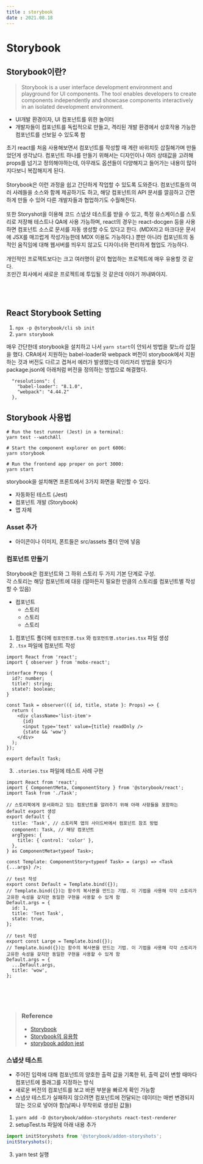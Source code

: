 ```yaml
---
title : storybook  
date : 2021.08.18
---
```


# Storybook

## Storybook이란?
> Storybook is a user interface development environment and playground for UI components. The tool enables developers to create components independently and showcase components interactively in an isolated development environment.
* UI개발 환경이자, UI 컴포넌트를 위한 놀이터
* 개발자들이 컴포넌트를 독립적으로 만들고, 격리된 개발 환경에서 상호작용 가능한 컴포넌트를 선보일 수 있도록 함  

초기 react를 처음 사용해보면서 컴포넌트를 작성할 때 계란 바위치듯 삽질해가며 만들었던게 생각났다. 
컴포넌트 하나를 만들기 위해서는 디자인이나 여러 상태값을 고려해 props를 넘기고 정의해야하는데,  아무래도 옵션들이 다양해지고 들어가는 내용이 많아지다보니 복잡해지게 된다.   
<br/>
Storybook은 이런 과정을 쉽고 간단하게 작업할 수 있도록 도와준다. 
컴포넌트들의 여러 사례들을 소스와 함께 제공하기도 하고, 해당 컴포넌트의 API 문서를 깔끔하고 간편하게 만들 수 있어 다른 개발자들과 협업하기도 수월해진다.  
<br/>
또한 Storyshot을 이용해 코드 스냅샷 테스트를 받을 수 있고, 특정 유스케이스를 스토리로 저장해 테스트나 QA에 사용 가능하며, 
react의 경우는 react-docgen 등을 사용하면 컴포넌트 소스로 문서를 자동 생성할 수도 있다고 한다. 
(MDX라고 마크다운 문서에 JSX를 매끄럽게 작성가능한데 MDX 이용도 가능하다.)
뿐만 아니라 컴포넌트의 동적인 움직임에 대해 웹서버를 띄우지 않고도 디자이너와 편리하게 협업도 가능하다.
<br/>
<br/>
개인적인 프로젝트보다는 크고 여러명이 같이 협업하는 프로젝트에 매우 유용할 것 같다.  
조만간 회사에서 새로운 프로젝트에 투입될 것 같은데 이야기 꺼내봐야지.  
<br/>
<br/>
<br/>


## React Storybook Setting
1. `npx -p @storybook/cli sb init`
2. `yarn storybook`

매우 간단한데 storybook을 설치하고 나서 `yarn start`이 안되서 방법을 찾느라 삽질을 했다. 
CRA에서 지원하는 babel-loader와 webpack 버전이 storybook에서 지원하는 것과 버전도 다르고 겹쳐서 에러가 발생했는데 
이리저리 방법을 찾다가 package.json에 아래처럼 버전을 정의하는 방법으로 해결했다.
```
  "resolutions": {
    "babel-loader": "8.1.0",
    "webpack": "4.44.2"
  },
```


## Storybook 사용법
```shell
# Run the test runner (Jest) in a terminal:
yarn test --watchAll

# Start the component explorer on port 6006:
yarn storybook

# Run the frontend app proper on port 3000:
yarn start
```
storybook을 설치해면 프론트에서 3가지 화면을 확인할 수 있다.  
* 자동화된 테스트 (Jest)
* 컴포넌트 개발 (Storybook)
* 앱 자체

### Asset 추가
* 아이콘이나 이미지, 폰트들은 src/assets 폴더 안에 넣음

### 컴포넌트 만들기
Storybook은 컴포넌트와 그 하위 스토리 두 가지 기본 단계로 구성.  
각 스토리는 해당 컴포넌트에 대응 (얼마든지 필요한 만큼의 스토리를 컴포넌트별 작성할 수 있음)  
* 컴포넌트
    * 스토리
    * 스토리
    * 스토리

1. 컴포넌트 폴더에 `컴포먼트명.tsx` 와 `컴포먼트명.stories.tsx` 파일 생성
2. `.tsx` 파일에 컴포넌트 작성
```tsx
import React from 'react';
import { observer } from 'mobx-react';

interface Props {
  id?: number;
  title?: string;
  state?: boolean;
}

const Task = observer(({ id, title, state }: Props) => {
  return (
    <div className='list-item'>
      {id}
      <input type='text' value={title} readOnly />
      {state && 'wow'}
    </div>
  );
});

export default Task;
```
3. `.stories.tsx` 파일에 테스트 사례 구현
```tsx
import React from 'react';
import { ComponentMeta, ComponentStory } from '@storybook/react';
import Task from './Task';

// 스토리북에게 문서화하고 있는 컴포넌트를 알려주기 위해 아래 사항들을 포함하는 default export 생성
export default {
  title: 'Task', // 스토리북 앱의 사이드바에서 컴포넌트 참조 방법
  component: Task, // 해당 컴포넌트
  argTypes: {
    title: { control: 'color' },
  },
} as ComponentMeta<typeof Task>;

const Template: ComponentStory<typeof Task> = (args) => <Task {...args} />;

// test 작성
export const Default = Template.bind({});
// Template.bind({})는 함수의 복사본을 만드는 기법. 이 기법을 사용해 각각 스토리가 고유한 속성을 갖지만 동일한 구현을 사용할 수 있게 함
Default.args = {
  id: 1,
  title: 'Test Task',
  state: true,
};

// test 작성
export const Large = Template.bind({});
// Template.bind({})는 함수의 복사본을 만드는 기법. 이 기법을 사용해 각각 스토리가 고유한 속성을 갖지만 동일한 구현을 사용할 수 있게 함
Default.args = {
  ...Default.args,
  title: 'wow',
};
```



<br/>
<br/>
<br/>

> ### Reference
> * [Storybook](https://storybook.js.org/tutorials/intro-to-storybook/react/ko/get-started)
> * [Storybook의 유용함](https://storybook.js.org/addons/@storybook/addon-jest)
> * [storybook addon jest](https://medium.com/@j_podracer/storybook%EC%9D%98-%EC%9C%A0%EC%9A%A9%ED%95%A8-8581ea618c32)




### 스냅샷 테스트
* 주어진 입력에 대해 컴포넌트의 양호한 출력 값을 기록한 뒤, 출력 값이 변할 때마다 컴포넌트에 플래그를 지정하는 방식
* 새로운 버전의 컴포넌트를 보고 바뀐 부분을 빠르게 확인 가능함
* 스냅샷 테스트가 실패하지 않으려면 컴포넌트에 전달되는 데이터는 매번 변경되지 않는 것으로 넣어야 함(날짜나 무작위로 생성된 값들)

1. `yarn add -D @storybook/addon-storyshots react-test-renderer`
2. setupTest.ts 파일에 아래 내용 추가
```ts
import initStoryshots from '@storybook/addon-storyshots';
initStoryshots();
```
3. yarn test 실행
